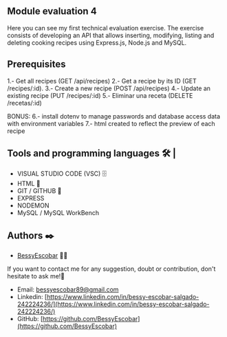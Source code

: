 ## Module evaluation 4

Here you can see my first technical evaluation exercise. The exercise consists of developing an API that allows inserting, modifying, listing and deleting cooking recipes using Express.js, Node.js and MySQL.

## Prerequisites

1.- Get all recipes (GET /api/recipes)
2.- Get a recipe by its ID (GET /recipes/:id).
3.- Create a new recipe (POST /api/recipes)
4.- Update an existing recipe (PUT /recipes/:id)
5.- Eliminar una receta (DELETE /recetas/:id)

BONUS:
6.- install dotenv to manage passwords and database access data with environment variables
7.- html created to reflect the preview of each recipe

## Tools and programming languages 🛠 |

- VISUAL STUDIO CODE (VSC) 🗄️
- HTML 📌
- GIT / GITHUB 📂
- EXPRESS
- NODEMON
- MySQL / MySQL WorkBench

## Authors ✒️

- [BessyEscobar](https://github.com/BessyEscobar) 👩‍💻

If you want to contact me for any suggestion, doubt or contribution, don't hesitate to ask me!💬

- Email: [bessyescobar89@gmail.com](bessyescobar89@gamil.com)
- Linkedin: [https://www.linkedin.com/in/bessy-escobar-salgado-242224236/](https://www.linkedin.com/in/bessy-escobar-salgado-242224236/)
- GitHub: [https://github.com/BessyEscobar](https://github.com/BessyEscobar)